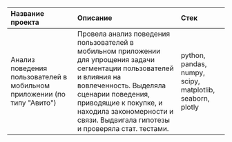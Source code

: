| Название проекта | Описание  |  Стек |
| :------------------- | :----------------------------------------- |:---------------------------|
| Анализ поведения пользователей в мобильном приложении (по типу "Авито") | Провела анализ поведения пользователей в мобильном приложении для упрощения задачи сегментации пользователей и влияния на вовлеченность. Выделяла сценарии поведения, приводящие к покупке, и находила закономерности и связи. Выдвигала гипотезы и проверяла стат. тестами. | python, pandas, numpy, scipy, matplotlib, seaborn, plotly|
